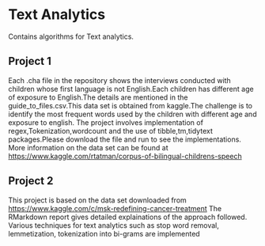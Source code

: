 # Text Analytics
Contains algorithms for Text analytics. 

## Project 1
Each .cha file in the repository shows the interviews conducted with children whose first language is not English.Each children has different age of exposure to English.The details are mentioned in the guide_to_files.csv.This data set is obtained from kaggle.The challenge is to identify the most frequent words used by the children with different age and exposure to english.
The project involves implementation of regex,Tokenization,wordcount and the use of tibble,tm,tidytext packages.Please download the file and run to see the implementations.
More information on the data set can be found at https://www.kaggle.com/rtatman/corpus-of-bilingual-childrens-speech

## Project 2 
This project is based on the data set downloaded from https://www.kaggle.com/c/msk-redefining-cancer-treatment
The RMarkdown report gives detailed explainations of the approach followed.
Various techniques for text analytics such as stop word removal, lemmetization, tokenization into bi-grams are implemented

